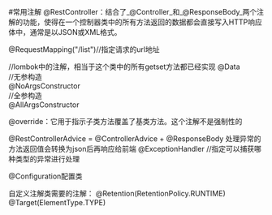 #常用注解
@RestController：结合了_@Controller_和_@ResponseBody_两个注解的功能，使得在一个控制器类中的所有方法返回的数据都会直接写入HTTP响应体中，通常是以JSON或XML格式。

@RequestMapping("/list")//指定请求的url地址

//lombok中的注解，相当于这个类中的所有getset方法都已经实现
@Data  
//无参构造  
@NoArgsConstructor  
//全参构造  
@AllArgsConstructor

@override：它用于指示子类方法覆盖了基类方法。这个注解不是强制性的

@RestControllerAdvice = @ControllerAdvice + @ResponseBody
处理异常的方法返回值会转换为json后再响应给前端
@ExceptionHandler //指定可以捕获哪种类型的异常进行处理

@Configuration配置类

自定义注解类需要的注解：
@Retention(RetentionPolicy.RUNTIME) 
@Target(ElementType.TYPE)